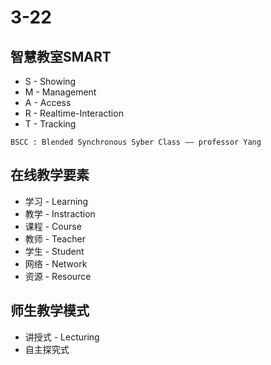 # 3-22

## 智慧教室SMART

- S - Showing
- M - Management
- A - Access
- R - Realtime-Interaction
- T - Tracking

```
BSCC : Blended Synchronous Syber Class —— professor Yang
```

## 在线教学要素

- 学习 - Learning
- 教学 - Instraction
- 课程 - Course
- 教师 - Teacher
- 学生 - Student
- 网络 - Network
- 资源 - Resource

## 师生教学模式

- 讲授式 - Lecturing
- 自主探究式